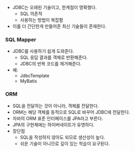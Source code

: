 * JDBC는 오래된 기술이고, 한계점이 명확했다.
  * SQL 의존적
  * 사용하는 방법이 복잡함
* 이를 더 간단한게 만들어준 최신 기술들이 존재한다.

### SQL Mapper
* JDBC를 사용하기 쉽게 도와준다.
  * SQL 응답 결과를 객체로 반환해준다.
  * JDBC의 반복 코드를 제거해준다.
* 예: 
  * JdbcTemplate
  * MyBatis

### ORM
* SQL을 전달하는 것이 아니라, 객체를 전달한다.
* ORM는 해당 객체를 동적으로 SQL로 바꾸어 JDBC에 전달한다.
* 자바의 ORM 표준 인터페이스를 JPA라고 부른다.
* JPA의 구현체에는 하이버네이트가 유명하다.
* 장단점
  * SQL을 작성하지 않아도 되므로 생산성이 높다.
  * 쉬운 기술이 아니므로 깊이 있는 학습이 요구된다.